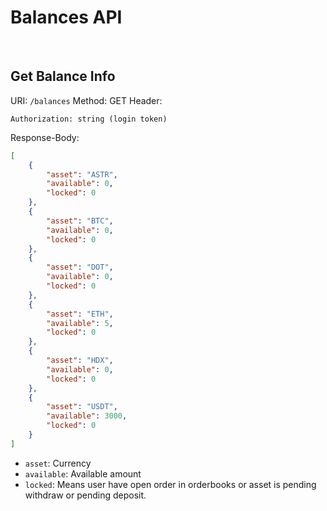 # Balances API

<br>

## Get Balance Info

URI: `/balances`
Method: GET
Header:
```
Authorization: string (login token)
```

Response-Body:

```json
[
    {
        "asset": "ASTR",
        "available": 0,
        "locked": 0
    },
    {
        "asset": "BTC",
        "available": 0,
        "locked": 0
    },
    {
        "asset": "DOT",
        "available": 0,
        "locked": 0
    },
    {
        "asset": "ETH",
        "available": 5,
        "locked": 0
    },
    {
        "asset": "HDX",
        "available": 0,
        "locked": 0
    },
    {
        "asset": "USDT",
        "available": 3000,
        "locked": 0
    }
]
```

* `asset`: Currency
* `available`: Available amount
* `locked`: Means user have open order in orderbooks or asset is pending withdraw or pending deposit.

<br>
<br>

